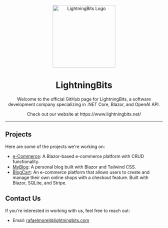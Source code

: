 <div align="center">
  <img src="https://avatars.githubusercontent.com/u/127812844?s=96&v=4" alt="LightningBits Logo" width="200">
  <h1>LightningBits</h1>
  <p>Welcome to the official GitHub page for LightningBits, a software development company specializing in .NET Core, Blazor, and OpenAI API.</p>
  <p>Check out our website at https://www.lightningbits.net/</p>
</div>

---

## Projects

Here are some of the projects we're working on:

- [e-Commerce](https://github.com/LightningBit/e-Commerce): A Blazor-based e-commerce platform with CRUD functionality.
- [MyBlog](https://github.com/LightningBit/MyBlog): A personal blog built with Blazor and Tailwind CSS.
- [BlogCart](https://github.com/LightningBit/BlogCart): An e-commerce platform that allows users to create and manage their own online shops with a checkout feature. Built with Blazor, SQLite, and Stripe.

## Contact Us

If you're interested in working with us, feel free to reach out:

- Email: rafaelmorel@lightningbits.com
